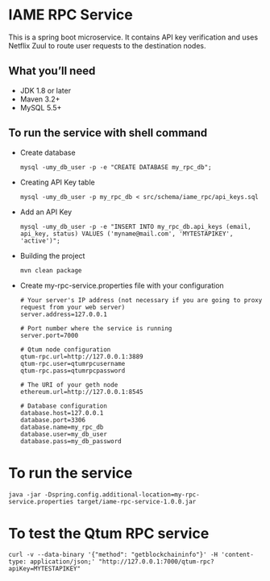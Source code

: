 # IAME RPC Service

This is a spring boot microservice. It contains API key verification and uses Netflix Zuul to route user requests to the destination nodes. 

## What you’ll need

* JDK 1.8 or later
* Maven 3.2+
* MySQL 5.5+

## To run the service with shell command

* Create database
  ```
  mysql -umy_db_user -p -e "CREATE DATABASE my_rpc_db";
  ```
  
* Creating API Key table
  ```
  mysql -umy_db_user -p my_rpc_db < src/schema/iame_rpc/api_keys.sql
  ```
  
* Add an API Key
  ```
  mysql -umy_db_user -p -e "INSERT INTO my_rpc_db.api_keys (email, api_key, status) VALUES ('myname@mail.com', 'MYTESTAPIKEY', 'active')";
  ```
  
* Building the project
  ```
  mvn clean package
  ```
  
* Create my-rpc-service.properties file with your configuration
  ```
  # Your server's IP address (not necessary if you are going to proxy request from your web server)
  server.address=127.0.0.1
  
  # Port number where the service is running
  server.port=7000
  
  # Qtum node configuration
  qtum-rpc.url=http://127.0.0.1:3889
  qtum-rpc.user=qtumrpcusername
  qtum-rpc.pass=qtumrpcpassword
  
  # The URI of your geth node
  ethereum.url=http://127.0.0.1:8545
 
  # Database configuration
  database.host=127.0.0.1
  database.port=3306
  database.name=my_rpc_db
  database.user=my_db_user
  database.pass=my_db_password
  ```
  
# To run the service
  ```
  java -jar -Dspring.config.additional-location=my-rpc-service.properties target/iame-rpc-service-1.0.0.jar
  ```
  
# To test the Qtum RPC service
  ```
  curl -v --data-binary '{"method": "getblockchaininfo"}' -H 'content-type: application/json;' "http://127.0.0.1:7000/qtum-rpc?apiKey=MYTESTAPIKEY"
  ```
